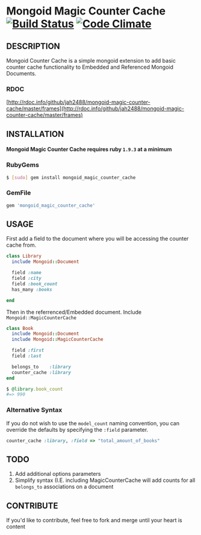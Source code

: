 Mongoid Magic Counter Cache [![Build Status](https://secure.travis-ci.org/jah2488/mongoid-magic-counter-cache.png?branch=master)](http://travis-ci.org/jah2488/mongoid-magic-counter-cache) [![Code Climate](https://codeclimate.com/github/jah2488/mongoid-magic-counter-cache.png)](https://codeclimate.com/github/jah2488/mongoid-magic-counter-cache)
=======

## DESCRIPTION

Mongoid Counter Cache is a simple mongoid extension to add basic counter cache functionality to Embedded and Referenced Mongoid Documents.
### RDOC
[http://rdoc.info/github/jah2488/mongoid-magic-counter-cache/master/frames](http://rdoc.info/github/jah2488/mongoid-magic-counter-cache/master/frames)

## INSTALLATION

#### Mongoid Magic Counter Cache requires ruby `1.9.3` at a minimum

### RubyGems
````sh
$ [sudo] gem install mongoid_magic_counter_cache
````
### GemFile
````rb
gem 'mongoid_magic_counter_cache'
````
## USAGE

First add a field to the document where you will be accessing the counter cache from.

````rb
class Library
  include Mongoid::Document

  field :name
  field :city
  field :book_count
  has_many :books

end
````
Then in the referrenced/Embedded document. Include `Mongoid::MagicCounterCache`

````rb
class Book
  include Mongoid::Document
  include Mongoid::MagicCounterCache

  field :first
  field :last

  belongs_to    :library
  counter_cache :library
end
````

````rb
$ @library.book_count
#=> 990
````
### Alternative Syntax

If you do not wish to use the `model_count` naming convention, you can override the defaults by specifying the `:field` parameter.

````rb
counter_cache :library, :field => "total_amount_of_books"
````

## TODO

  1. Add additional options parameters
  2. Simplify syntax (I.E. including MagicCounterCache will add counts for all `belongs_to` associations on a document



## CONTRIBUTE

If you'd like to contribute, feel free to fork and merge until your heart is content
